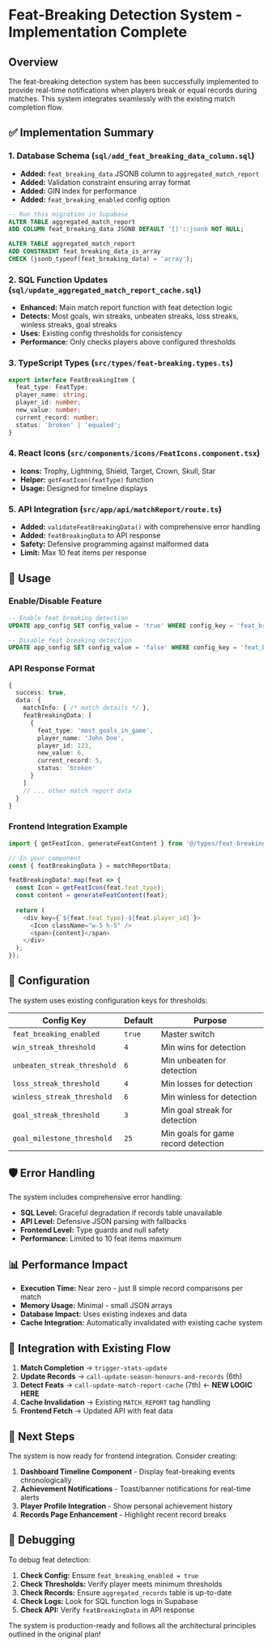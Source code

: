 # Feat-Breaking Detection System - Implementation Complete

## Overview

The feat-breaking detection system has been successfully implemented to provide real-time notifications when players break or equal records during matches. This system integrates seamlessly with the existing match completion flow.

## ✅ Implementation Summary

### 1. Database Schema (`sql/add_feat_breaking_data_column.sql`)
- **Added:** `feat_breaking_data` JSONB column to `aggregated_match_report`
- **Added:** Validation constraint ensuring array format
- **Added:** GIN index for performance
- **Added:** `feat_breaking_enabled` config option

```sql
-- Run this migration in Supabase
ALTER TABLE aggregated_match_report 
ADD COLUMN feat_breaking_data JSONB DEFAULT '[]'::jsonb NOT NULL;

ALTER TABLE aggregated_match_report 
ADD CONSTRAINT feat_breaking_data_is_array 
CHECK (jsonb_typeof(feat_breaking_data) = 'array');
```

### 2. SQL Function Updates (`sql/update_aggregated_match_report_cache.sql`)
- **Enhanced:** Main match report function with feat detection logic
- **Detects:** Most goals, win streaks, unbeaten streaks, loss streaks, winless streaks, goal streaks  
- **Uses:** Existing config thresholds for consistency
- **Performance:** Only checks players above configured thresholds

### 3. TypeScript Types (`src/types/feat-breaking.types.ts`)
```typescript
export interface FeatBreakingItem {
  feat_type: FeatType;
  player_name: string;
  player_id: number;
  new_value: number;
  current_record: number;
  status: 'broken' | 'equaled';
}
```

### 4. React Icons (`src/components/icons/FeatIcons.component.tsx`)
- **Icons:** Trophy, Lightning, Shield, Target, Crown, Skull, Star
- **Helper:** `getFeatIcon(featType)` function
- **Usage:** Designed for timeline displays

### 5. API Integration (`src/app/api/matchReport/route.ts`)
- **Added:** `validateFeatBreakingData()` with comprehensive error handling
- **Added:** `featBreakingData` to API response
- **Safety:** Defensive programming against malformed data
- **Limit:** Max 10 feat items per response

## 🚀 Usage

### Enable/Disable Feature
```sql
-- Enable feat breaking detection
UPDATE app_config SET config_value = 'true' WHERE config_key = 'feat_breaking_enabled';

-- Disable feat breaking detection  
UPDATE app_config SET config_value = 'false' WHERE config_key = 'feat_breaking_enabled';
```

### API Response Format
```typescript
{
  success: true,
  data: {
    matchInfo: { /* match details */ },
    featBreakingData: [
      {
        feat_type: 'most_goals_in_game',
        player_name: 'John Doe', 
        player_id: 123,
        new_value: 6,
        current_record: 5,
        status: 'broken'
      }
    ]
    // ... other match report data
  }
}
```

### Frontend Integration Example
```typescript
import { getFeatIcon, generateFeatContent } from '@/types/feat-breaking.types';

// In your component
const { featBreakingData } = matchReportData;

featBreakingData?.map(feat => {
  const Icon = getFeatIcon(feat.feat_type);
  const content = generateFeatContent(feat);
  
  return (
    <div key={`${feat.feat_type}-${feat.player_id}`}>
      <Icon className="w-5 h-5" />
      <span>{content}</span>
    </div>
  );
});
```

## 🔧 Configuration

The system uses existing configuration keys for thresholds:

| Config Key | Default | Purpose |
|------------|---------|---------|
| `feat_breaking_enabled` | `true` | Master switch |
| `win_streak_threshold` | `4` | Min wins for detection |
| `unbeaten_streak_threshold` | `6` | Min unbeaten for detection |
| `loss_streak_threshold` | `4` | Min losses for detection |
| `winless_streak_threshold` | `6` | Min winless for detection |
| `goal_streak_threshold` | `3` | Min goal streak for detection |
| `goal_milestone_threshold` | `25` | Min goals for game record detection |

## 🛡️ Error Handling

The system includes comprehensive error handling:

- **SQL Level:** Graceful degradation if records table unavailable
- **API Level:** Defensive JSON parsing with fallbacks  
- **Frontend Level:** Type guards and null safety
- **Performance:** Limited to 10 feat items maximum

## 📊 Performance Impact

- **Execution Time:** Near zero - just 8 simple record comparisons per match
- **Memory Usage:** Minimal - small JSON arrays
- **Database Impact:** Uses existing indexes and data
- **Cache Integration:** Automatically invalidated with existing cache system

## 🔄 Integration with Existing Flow

1. **Match Completion** → `trigger-stats-update`
2. **Update Records** → `call-update-season-honours-and-records` (6th)
3. **Detect Feats** → `call-update-match-report-cache` (7th) ← **NEW LOGIC HERE**
4. **Cache Invalidation** → Existing `MATCH_REPORT` tag handling
5. **Frontend Fetch** → Updated API with feat data

## 🎯 Next Steps

The system is now ready for frontend integration. Consider creating:

1. **Dashboard Timeline Component** - Display feat-breaking events chronologically
2. **Achievement Notifications** - Toast/banner notifications for real-time alerts  
3. **Player Profile Integration** - Show personal achievement history
4. **Records Page Enhancement** - Highlight recent record breaks

## 🐛 Debugging

To debug feat detection:

1. **Check Config:** Ensure `feat_breaking_enabled = true`
2. **Check Thresholds:** Verify player meets minimum thresholds
3. **Check Records:** Ensure `aggregated_records` table is up-to-date
4. **Check Logs:** Look for SQL function logs in Supabase
5. **Check API:** Verify `featBreakingData` in API response

The system is production-ready and follows all the architectural principles outlined in the original plan! 